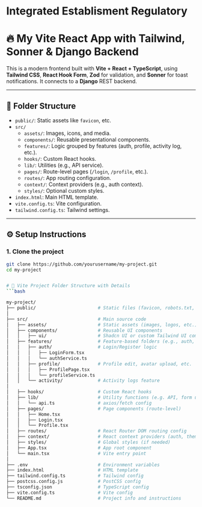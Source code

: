 # Integrated Establisment Regulatory

# 🔥 My Vite React App with Tailwind, Sonner & Django Backend

This is a modern frontend built with **Vite + React + TypeScript**, using **Tailwind CSS**, **React Hook Form**, **Zod** for validation, and **Sonner** for toast notifications. It connects to a **Django** REST backend.

---

## 📁 Folder Structure

- `public/`: Static assets like `favicon`, etc.
- `src/`
  - `assets/`: Images, icons, and media.
  - `components/`: Reusable presentational components.
  - `features/`: Logic grouped by features (auth, profile, activity log, etc.).
  - `hooks/`: Custom React hooks.
  - `lib/`: Utilities (e.g., API service).
  - `pages/`: Route-level pages (`/login`, `/profile`, etc.).
  - `routes/`: App routing configuration.
  - `context/`: Context providers (e.g., auth context).
  - `styles/`: Optional custom styles.
- `index.html`: Main HTML template.
- `vite.config.ts`: Vite configuration.
- `tailwind.config.ts`: Tailwind settings.

---

## ⚙️ Setup Instructions

### 1. Clone the project

````bash
git clone https://github.com/yourusername/my-project.git
cd my-project


# 📁 Vite Project Folder Structure with Details
```bash

my-project/
├── public/                       # Static files (favicon, robots.txt, etc.)
│
├── src/                          # Main source code
│   ├── assets/                   # Static assets (images, logos, etc.)
│   ├── components/               # Reusable UI components
│   │   ├── ui/                   # Shadcn UI or custom Tailwind UI components
│   ├── features/                 # Feature-based folders (e.g., auth, profile, dashboard)
│   │   ├── auth/                 # Login/Register logic
│   │   │   ├── LoginForm.tsx
│   │   │   └── authService.ts
│   │   ├── profile/              # Profile edit, avatar upload, etc.
│   │   │   ├── ProfilePage.tsx
│   │   │   └── profileService.ts
│   │   └── activity/             # Activity logs feature
│
│   ├── hooks/                    # Custom React hooks
│   ├── lib/                      # Utility functions (e.g. API, form utils)
│   │   └── api.ts                # axios/fetch config
│   ├── pages/                    # Page components (route-level)
│   │   ├── Home.tsx
│   │   ├── Login.tsx
│   │   └── Profile.tsx
│   ├── routes/                   # React Router DOM routing config
│   ├── context/                  # React context providers (auth, theme, etc.)
│   ├── styles/                   # Global styles (if needed)
│   ├── App.tsx                   # App root component
│   └── main.tsx                  # Vite entry point
│
├── .env                          # Environment variables
├── index.html                    # HTML template
├── tailwind.config.ts            # Tailwind config
├── postcss.config.js             # PostCSS config
├── tsconfig.json                 # TypeScript config
├── vite.config.ts                # Vite config
└── README.md                     # Project info and instructions

````
